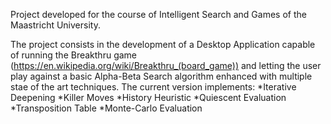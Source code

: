 Project developed for the course of Intelligent Search and Games of the Maastricht University. 

The project consists in the development of a Desktop Application capable of running the Breakthru game (https://en.wikipedia.org/wiki/Breakthru_(board_game)) and letting the user play against a basic Alpha-Beta Search algorithm enhanced with multiple stae of the art techniques.
The current version implements:
  *Iterative Deepening
  *Killer Moves
  *History Heuristic
  *Quiescent Evaluation
  *Transposition Table
  *Monte-Carlo Evaluation
